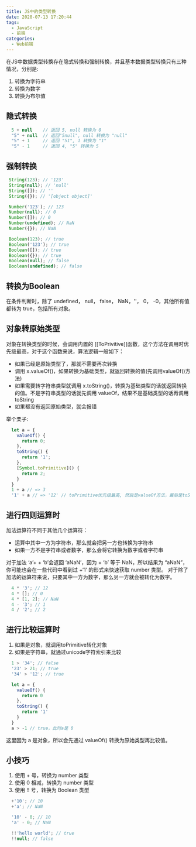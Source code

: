```yaml
---
title: JS中的类型转换
date: 2020-07-13 17:20:44
tags:
  - JavaScript
  - 前端
categories:
  - Web前端
---
```

在JS中数据类型转换存在隐式转换和强制转换，并且基本数据类型转换只有三种情况，分别是:
1. 转换为字符串
2. 转换为数字
3. 转换为布尔值

## 隐式转换
  ```JavaScript
    5 + null    // 返回 5, null 转换为 0
    "5" + null  // 返回"5null", null 转换为 "null"
    "5" + 1     // 返回 "51", 1 转换为 "1"  
    "5" - 1     // 返回 4, "5" 转换为 5
  ```

## 强制转换
 ```JavaScript
  String(123); // '123'
  String(null); // 'null'
  String([]); // ''
  String({}); // '[object object]'

  Number('123'); // 123
  Number(null); // 0
  Number([]); // 0
  Number(undefined); // NaN
  Number({}); // NaN

  Boolean(123); // true
  Boolean('123'); // true
  Boolean([]); // true
  Boolean({}); // true
  Boolean(null); // false
  Boolean(undefined); // false
 ```

## 转换为Boolean
 在条件判断时，除了 undefined， null， false， NaN，''， 0， -0，其他所有值都转为 true，包括所有对象。

## 对象转原始类型
对象在转换类型的时候，会调用内置的 [[ToPrivitive]]函数，这个方法在调用时优先级最高，对于这个函数来说，算法逻辑一般如下：

* 如果已经是原始类型了，那就不需要再次转换
* 调用 x.valueOf()，如果转换为基础类型，就返回转换的值(先调用valueOf()方法)
* 如果需要转字符串类型就调用 x.toString()，转换为基础类型的话就返回转换的值。不是字符串类型的话就先调用 valueOf，结果不是基础类型的话再调用 toString
* 如果都没有返回原始类型，就会报错

举个栗子:
```JavaScript
  let a = {
    valueOf() {
      return 0;
    },
    toString() {
      return '1';
    },
    [Symbol.toPrimitive]() {
      return 2;
    }
  }
  1 + a // => 3
  '1' + a // => '12' // toPrimitive优先级最高, 然后是valueOf方法，最后是toString方法
```

## 进行四则运算时
加法运算符不同于其他几个运算符：
* 运算中其中一方为字符串，那么就会把另一方也转换为字符串
* 如果一方不是字符串或者数字，那么会将它转换为数字或者字符串

对于加法 ‘a’+ + ‘b’会返回 ‘aNaN’，因为 + ‘b’ 等于 NaN，所以结果为 “aNaN”，你可能也会在一些代码中看到过 +‘1’ 的形式来快速获取 number 类型。
对于除了加法的运算符来说，只要其中一方为数字，那么另一方就会被转化为数字。

  ```JavaScript
    4 * '3'; // 12
    4 * []; // 0
    4 * [1, 2]; // NaN
    4 - '3'; // 1
    4 / '2'; // 2
  ```

## 进行比较运算时
1. 如果是对象，就调用toPrimitive转化对象
2. 如果是字符串，就通过unicode字符索引来比较

  ```JavaScript
    1 > '34'; // false
    '23' > 21; // true
    '34' > '12'; // true

    let a = {
      valueOf() {
        return 0
      },
      toString() {
        return '1'
      }
    }
    a > -1 // true，此时a是 0
  ```
  这里因为 a 是对象，所以会先通过 valueOf() 转换为原始类型再比较值。

## 小技巧
1. 使用 + 号，转换为 number 类型
2. 使用 0 相减，转换为 number 类型
3. 使用 !! 号，转换为 Boolean 类型

  ```JavaScript
    +'10'; // 10
    +'a'; // NaN

    '10' - 0; // 10
    'a' - 0; // NaN

    !!'hello world'; // true
    !!null; // false
  ```